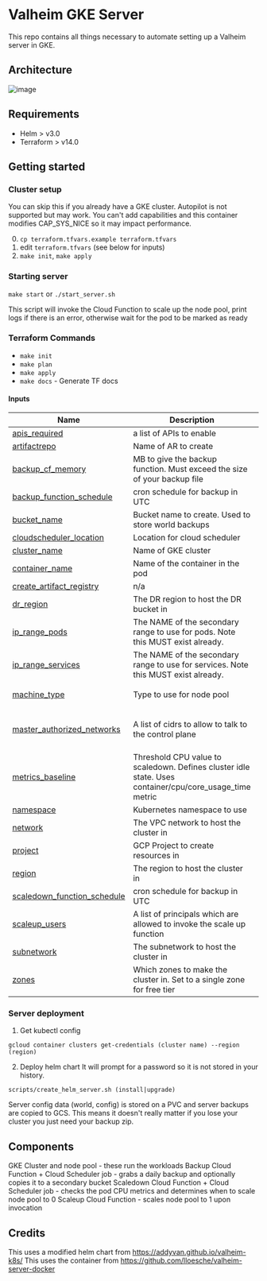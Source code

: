 # Valheim GKE Server

This repo contains all things necessary to automate setting up a Valheim server in GKE.

## Architecture
![image](https://user-images.githubusercontent.com/31193909/137343959-1e86e73e-205c-4a79-99d5-2788545795a6.png)

## Requirements

* Helm > v3.0
* Terraform > v14.0

## Getting started
### Cluster setup
You can skip this if you already have a GKE cluster. Autopilot is not supported but may work. You can't add capabilities and this container modifies CAP_SYS_NICE so it may impact performance.

0) `cp terraform.tfvars.example terraform.tfvars`
1) edit `terraform.tfvars` (see below for inputs)
2) `make init`, `make apply`

### Starting server 
`make start` or `./start_server.sh`

This script will invoke the Cloud Function to scale up the node pool, print logs if there is an error, otherwise wait for the pod to be marked as ready

### Terraform Commands
* `make init`
* `make plan`
* `make apply`
* `make docs` - Generate TF docs

#### Inputs

| Name | Description | Type | Default | Required |
|------|-------------|------|---------|:--------:|
| <a name="input_apis_required"></a> [apis\_required](#input\_apis\_required) | a list of APIs to enable | `list(string)` | n/a | yes |
| <a name="input_artifactrepo"></a> [artifactrepo](#input\_artifactrepo) | Name of AR to create | `string` | `"blank"` | no |
| <a name="input_backup_cf_memory"></a> [backup\_cf\_memory](#input\_backup\_cf\_memory) | MB to give the backup function. Must exceed the size of your backup file | `number` | n/a | yes |
| <a name="input_backup_function_schedule"></a> [backup\_function\_schedule](#input\_backup\_function\_schedule) | cron schedule for backup in UTC | `string` | `"0 9 * * *"` | no |
| <a name="input_bucket_name"></a> [bucket\_name](#input\_bucket\_name) | Bucket name to create. Used to store world backups | `string` | n/a | yes |
| <a name="input_cloudscheduler_location"></a> [cloudscheduler\_location](#input\_cloudscheduler\_location) | Location for cloud scheduler | `string` | n/a | yes |
| <a name="input_cluster_name"></a> [cluster\_name](#input\_cluster\_name) | Name of GKE cluster | `string` | n/a | yes |
| <a name="input_container_name"></a> [container\_name](#input\_container\_name) | Name of the container in the pod | `string` | n/a | yes |
| <a name="input_create_artifact_registry"></a> [create\_artifact\_registry](#input\_create\_artifact\_registry) | n/a | `bool` | n/a | yes |
| <a name="input_dr_region"></a> [dr\_region](#input\_dr\_region) | The DR region to host the DR bucket in | `string` | n/a | yes |
| <a name="input_ip_range_pods"></a> [ip\_range\_pods](#input\_ip\_range\_pods) | The NAME of the secondary range to use for pods. Note this MUST exist already. | `string` | `"pods"` | no |
| <a name="input_ip_range_services"></a> [ip\_range\_services](#input\_ip\_range\_services) | The NAME of the secondary range to use for services. Note this MUST exist already. | `string` | `"services"` | no |
| <a name="input_machine_type"></a> [machine\_type](#input\_machine\_type) | Type to use for node pool | `string` | `"e2-standard-2"` | no |
| <a name="input_master_authorized_networks"></a> [master\_authorized\_networks](#input\_master\_authorized\_networks) | A list of cidrs to allow to talk to the control plane | `list(object({ cidr_block = string, display_name = string }))` | n/a | yes |
| <a name="input_metrics_baseline"></a> [metrics\_baseline](#input\_metrics\_baseline) | Threshold CPU value to scaledown. Defines cluster idle state. Uses container/cpu/core\_usage\_time metric | `string` | n/a | yes |
| <a name="input_namespace"></a> [namespace](#input\_namespace) | Kubernetes namespace to use | `string` | `"default"` | no |
| <a name="input_network"></a> [network](#input\_network) | The VPC network to host the cluster in | `string` | `"default"` | no |
| <a name="input_project"></a> [project](#input\_project) | GCP Project to create resources in | `string` | n/a | yes |
| <a name="input_region"></a> [region](#input\_region) | The region to host the cluster in | `string` | n/a | yes |
| <a name="input_scaledown_function_schedule"></a> [scaledown\_function\_schedule](#input\_scaledown\_function\_schedule) | cron schedule for backup in UTC | `string` | `"0 * * * *"` | no |
| <a name="input_scaleup_users"></a> [scaleup\_users](#input\_scaleup\_users) | A list of principals which are allowed to invoke the scale up function | `list(string)` | n/a | yes |
| <a name="input_subnetwork"></a> [subnetwork](#input\_subnetwork) | The subnetwork to host the cluster in | `string` | `"default"` | no |
| <a name="input_zones"></a> [zones](#input\_zones) | Which zones to make the cluster in. Set to a single zone for free tier | `list(string)` | n/a | yes |



### Server deployment

1) Get kubectl config 
```
gcloud container clusters get-credentials (cluster name) --region (region) 
```

2) Deploy helm chart
It will prompt for a password so it is not stored in your history.

```
scripts/create_helm_server.sh (install|upgrade)
```

Server config data (world, config) is stored on a PVC and server backups are copied to GCS. This means it doesn't really matter if you lose your cluster you just need your backup zip. 

## Components
GKE Cluster and node pool - these run the workloads
Backup Cloud Function + Cloud Scheduler job - grabs a daily backup and optionally copies it to a secondary bucket
Scaledown Cloud Function + Cloud Scheduler job - checks the pod CPU metrics and determines when to scale node pool to 0
Scaleup Cloud Function - scales node pool to 1 upon invocation 

## Credits
This uses a modified helm chart from https://addyvan.github.io/valheim-k8s/
This uses the container from https://github.com/lloesche/valheim-server-docker
